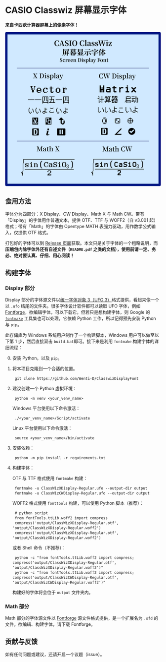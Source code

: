 # CASIO Classwiz 屏幕显示字体

**来自卡西欧计算器屏幕上的像素字体！**

![ClassWizDisplay](readme_assets/ClassWizDisplay.svg)

## 食用方法

字体分为四部分：X Display、CW Display、Math X 与 Math CW。带有「Display」的字体用作普通文本，提供 OTF、TTF 与 WOFF2（自 v3.001 起）格式；带有「Math」的字体由 Opentype MATH 表强力驱动，用作数学公式输入，仅提供 OTF 格式。

打包好的字体可以到 [Release 页面](https://github.com/Wenti-D/ClasswizDisplayFont/releases)获取。本文只是关于字体的一个粗略说明，而**压缩包内除字体外还有自述文件（`README.pdf` 之类的文档），使用前请一定、务必、绝对要认真、仔细、用心阅读！**

## 构建字体

### Display 部分

Display 部分的字体源文件以[统一字体对象 3（UFO 3）](https://unifiedfontobject.org/versions/ufo3/index.html)格式提供，看起来像一个以 `.ufo` 结尾的文件夹。很多字体设计软件都可以读取 UFO 字体，例如 [Fontforge](https://fontforge.org/)，欲编辑字体，可以下载它。但若只是想构建字体，则 Google 的 [`fontmake`](https://github.com/googlefonts/fontmake) 工具集也可以处理，它依赖 Python 工作，所以记得预先安装 Python 与 `pip`。

此存储库为 Windows 系统用户制作了一个构建脚本，Windows 用户可以做至以下第 1 步，然后直接双击 `build.bat`即可。接下来是利用 `fontmake` 构建字体的详细流程：

0. 安装 Python，以及 `pip`。
1. 将本项目克隆到一个合适的位置。
   
        git clone https://github.com/Wenti-D/ClasswizDisplayFont

2. 建议创建一个 Python 虚拟环境：
   
        python -m venv <your_venv_name>
    
    Windows 平台使用以下命令激活：

        ./<your_venv_name>/Script/activate
        
    Linux 平台使用以下命令激活：
    
        source <your_venv_name>/bin/activate

3. 安装依赖：

        python -m pip install -r requirements.txt

4. 构建字体：

    OTF 与 TTF 格式使用 `fontmake` 构建：
        
        fontmake -u ClassWizXDisplay-Regular.ufo --output-dir output
        fontmake -u ClassWizCWDisplay-Regular.ufo --output-dir output

    WOFF2 格式使用 `fonttools` 构建，可以使用 Python 脚本（推荐）：
        
        # python script
        from fontTools.ttLib.woff2 import compress
        compress('output/ClassWizXDisplay-Regular.otf', 'output/ClassWizXDisplay-Regular.woff2')
        compress('output/ClassWizXDisplay-Regular.otf', 'output/ClassWizXDisplay-Regular.woff2')
    
    或者 Shell 命令（不推荐）：
        
        python -c "from fontTools.ttLib.woff2 import compress; compress('output/ClassWizXDisplay-Regular.otf', 'output/ClassWizXDisplay-Regular.woff2')"
        python -c "from fontTools.ttLib.woff2 import compress; compress('output/ClassWizCWDisplay-Regular.otf', 'output/ClassWizCWDisplay-Regular.woff2')"

    构建好的字体将会位于 `output` 文件夹内。

### Math 部分

Math 部分的字体源文件以 [Fontforge](https://fontforge.org/) 源文件格式提供，是一个扩展名为 `.sfd` 的文件。欲编辑、构建字体，请下载 Fontforge。

## 贡献与反馈

如有任何问题或建议，还请开启一个议题（issue）。

